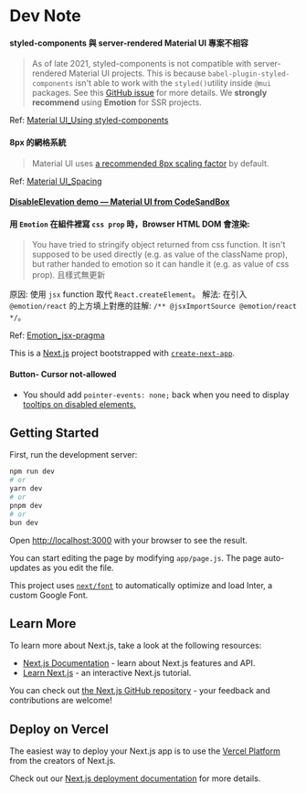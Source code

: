 # Dev Note
#### styled-components 與 server-rendered Material UI 專案不相容
  > As of late 2021, styled-components is not compatible with server-rendered Material UI projects. This is because `babel-plugin-styled-components` isn't able to work with the `styled()`utility inside `@mui` packages. See this [GitHub issue](https://github.com/mui/material-ui/issues/29742) for more details.
  We **strongly recommend** using **Emotion** for SSR projects.

Ref: [Material UI_Using styled-components](https://mui.com/material-ui/integrations/styled-components/)

#### 8px 的網格系統
  > Material UI uses [a recommended 8px scaling factor](https://m2.material.io/design/layout/understanding-layout.html) by default.

Ref: [Material UI_Spacing](https://mui.com/material-ui/customization/spacing/)

#### [DisableElevation demo — Material UI from CodeSandBox](https://codesandbox.io/embed/disableelevation-demo-material-ui-j02r4c?fontsize=14&hidenavigation=1&theme=dark)

#### 用 `Emotion` 在組件裡寫 `css prop` 時，Browser HTML DOM 會渲染:
>You have tried to stringify object returned from css function. It isn't supposed to be used directly (e.g. as value of the className prop), but rather handed to emotion so it can handle it (e.g. as value of css prop).
且樣式無更新

原因: 使用 `jsx` function 取代 `React.createElement`。
解法: 在引入 `@emotion/react` 的上方填上對應的註解: ``` /** @jsxImportSource @emotion/react */ ```。

Ref: [Emotion_jsx-pragma](https://emotion.sh/docs/css-prop#jsx-pragma)


This is a [Next.js](https://nextjs.org/) project bootstrapped with [`create-next-app`](https://github.com/vercel/next.js/tree/canary/packages/create-next-app).

#### Button- Cursor not-allowed
- You should add `pointer-events: none;` back when you need to display [tooltips on disabled elements.](https://mui.com/material-ui/react-tooltip/#disabled-elements)

## Getting Started

First, run the development server:

```bash
npm run dev
# or
yarn dev
# or
pnpm dev
# or
bun dev
```

Open [http://localhost:3000](http://localhost:3000) with your browser to see the result.

You can start editing the page by modifying `app/page.js`. The page auto-updates as you edit the file.

This project uses [`next/font`](https://nextjs.org/docs/basic-features/font-optimization) to automatically optimize and load Inter, a custom Google Font.

## Learn More

To learn more about Next.js, take a look at the following resources:

- [Next.js Documentation](https://nextjs.org/docs) - learn about Next.js features and API.
- [Learn Next.js](https://nextjs.org/learn) - an interactive Next.js tutorial.

You can check out [the Next.js GitHub repository](https://github.com/vercel/next.js/) - your feedback and contributions are welcome!

## Deploy on Vercel

The easiest way to deploy your Next.js app is to use the [Vercel Platform](https://vercel.com/new?utm_medium=default-template&filter=next.js&utm_source=create-next-app&utm_campaign=create-next-app-readme) from the creators of Next.js.

Check out our [Next.js deployment documentation](https://nextjs.org/docs/deployment) for more details.
